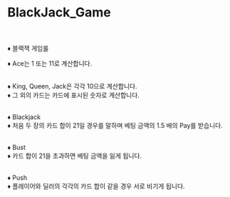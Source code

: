 # BlackJack_Game  <br><br>

♦ 블랙잭 게임룰                 <br>

♦ Ace는 1 또는 11로 계산합니다. <br><br>

♦ King, Queen, Jack은 각각 10으로 계산합니다. <br>
♦ 그 외의 카드는 카드에 표시된 숫자로 계산합니다. <br><br>

♦ Blackjack <br>
♦ 처음 두 장의 카드 합이 21일 경우를 말하며 베팅 금액의 1.5 배의 Pay를 받습니다. <br><br>

♦ Bust <br>
♦ 카드 합이 21을 초과하면 베팅 금액을 잃게 됩니다. <br><br>

♦ Push  <br>
♦ 플레이어와 딜러의 각각의 카드 합이 같을 경우 서로 비기게 됩니다. <br><br>
